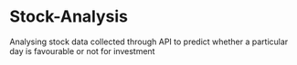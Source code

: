 # Stock-Analysis
Analysing stock data collected through API to predict whether a particular day is favourable or not for investment
